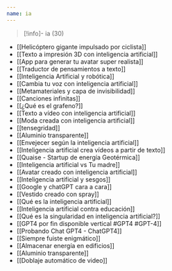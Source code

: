 ```yaml
---
name: ia
---
```

> [!info]- ia (30)

- [[Helicóptero gigante impulsado por ciclista]]
- [[Texto a impresión 3D con inteligencia artificial]]
- [[App para generar tu avatar super realista]]
- [[Traductor de pensamientos a texto]]
- [[Inteligencia Artificial y robótica]]
- [[Cambia tu voz con inteligencia artificial]]
- [[Metamateriales y capa de invisibilidad]]
- [[Canciones infinitas]]
- [[¿Qué es el grafeno?]]
- [[Texto a vídeo con inteligencia artificial]]
- [[Moda creada con inteligencia artificial]]
- [[tensegridad]]
- [[Aluminio transparente]]
- [[Envejecer según  la inteligencia artificial]]
- [[Inteligencia artificial crea vídeos a partir de texto]]
- [[Quaise - Startup de energía Geotérmica]]
- [[Inteligencia artificial vs Tu madre]]
- [[Avatar creado con inteligencia artificial]]
- [[Inteligencia artificial y sesgos]]
- [[Google y chatGPT cara a cara]]
- [[Vestido creado con spray]]
- [[Qué es la inteligencia artificial]]
- [[Inteligencia artificial contra educación]]
- [[Qué es la singularidad en inteligencia artificial?]]
- [[GPT4 por fin disponible vertical  #GPT4 #GPT-4]]
- [[Probando Chat GPT4 - ChatGPT4]]
- [[Siempre fuiste enigmático]]
- [[Almacenar energía en edificios]]
- [[Aluminio transparente]]
- [[Doblaje automático de video]]